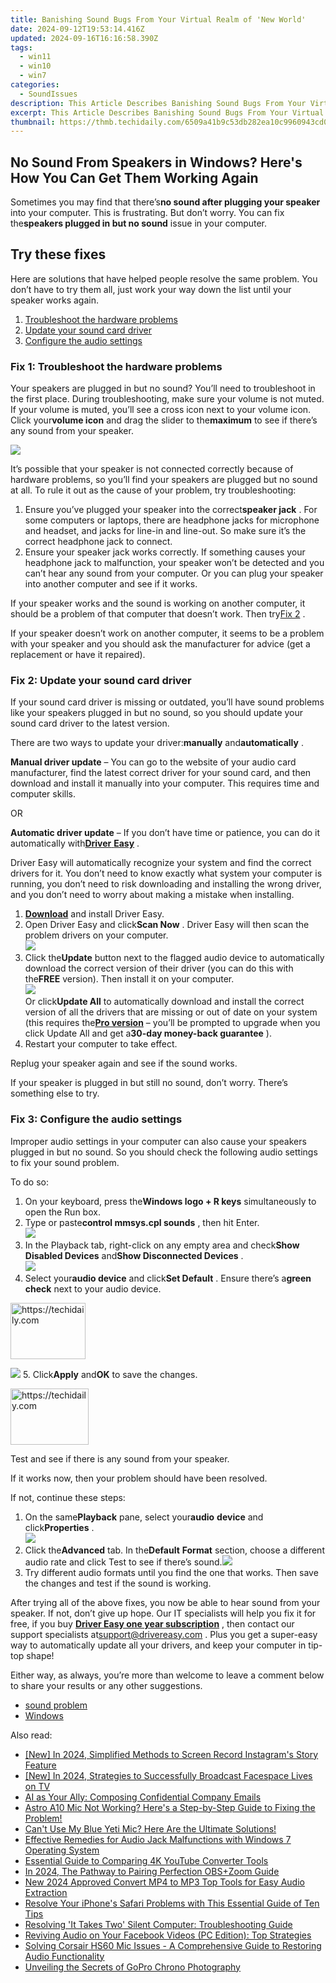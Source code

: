```yaml
---
title: Banishing Sound Bugs From Your Virtual Realm of 'New World'
date: 2024-09-12T19:53:14.416Z
updated: 2024-09-16T16:16:58.390Z
tags:
  - win11
  - win10
  - win7
categories:
  - SoundIssues
description: This Article Describes Banishing Sound Bugs From Your Virtual Realm of 'New World'
excerpt: This Article Describes Banishing Sound Bugs From Your Virtual Realm of 'New World'
thumbnail: https://thmb.techidaily.com/6509a41b9c53db282ea10c9960943cd0bc0006742138202a2ce5d3d561a1baf2.jpg
---
```


## No Sound From Speakers in Windows? Here's How You Can Get Them Working Again

Sometimes you may find that there’s**no sound after plugging your speaker** into your computer. This is frustrating. But don’t worry. You can fix the**speakers plugged in but no sound** issue in your computer.

## Try these fixes

 Here are solutions that have helped people resolve the same problem. You don’t have to try them all, just work your way down the list until your speaker works again.

1. [Troubleshoot the hardware problems](https://tools.techidaily.com/drivereasy/download/)
2. [Update your sound card driver](https://tools.techidaily.com/drivereasy/download/)
3. [Configure the audio settings](https://tools.techidaily.com/drivereasy/download/)

### Fix 1: Troubleshoot the hardware problems

 Your speakers are plugged in but no sound? You’ll need to troubleshoot in the first place. During troubleshooting, make sure your volume is not muted. If your volume is muted, you’ll see a cross icon next to your volume icon. Click your**volume icon** and drag the slider to the**maximum** to see if there’s any sound from your speaker.

![](https://images.drivereasy.com/wp-content/uploads/2018/11/img_5bea46da145f7.jpg)

 It’s possible that your speaker is not connected correctly because of hardware problems, so you’ll find your speakers are plugged but no sound at all. To rule it out as the cause of your problem, try troubleshooting:

1. Ensure you’ve plugged your speaker into the correct**speaker jack** . For some computers or laptops, there are headphone jacks for microphone and headset, and jacks for line-in and line-out. So make sure it’s the correct headphone jack to connect.
2. Ensure your speaker jack works correctly. If something causes your headphone jack to malfunction, your speaker won’t be detected and you can’t hear any sound from your computer. Or you can plug your speaker into another computer and see if it works.

 If your speaker works and the sound is working on another computer, it should be a problem of that computer that doesn’t work. Then try[Fix 2](https://tools.techidaily.com/drivereasy/download/) .

 If your speaker doesn’t work on another computer, it seems to be a problem with your speaker and you should ask the manufacturer for advice (get a replacement or have it repaired).

### Fix 2: Update your sound card driver

 If your sound card driver is missing or outdated, you’ll have sound problems like your speakers plugged in but no sound, so you should update your sound card driver to the latest version.

 There are two ways to update your driver:**manually** and**automatically** .

**Manual driver update** – You can go to the website of your audio card manufacturer, find the latest correct driver for your sound card, and then download and install it manually into your computer. This requires time and computer skills.

OR

**Automatic driver update** – If you don’t have time or patience, you can do it automatically with[**Driver** **Easy**](https://tools.techidaily.com/drivereasy/download/) .

 Driver Easy will automatically recognize your system and find the correct drivers for it. You don’t need to know exactly what system your computer is running, you don’t need to risk downloading and installing the wrong driver, and you don’t need to worry about making a mistake when installing.

1. [**Download**](https://tools.techidaily.com/drivereasy/download/) and install Driver Easy.
2. Open Driver Easy and click**Scan Now** . Driver Easy will then scan the problem drivers on your computer.  
![](https://www.drivereasy.com/wp-content/uploads/2017/03/Driver-Easy-Scan-Needed.jpg)
3. Click the**Update** button next to the flagged audio device to automatically download the correct version of their driver (you can do this with the**FREE** version). Then install it on your computer.  
![](https://www.drivereasy.com/wp-content/uploads/2023/12/Driver-Easy-Update-audio-driver.jpg)  
 Or click**Update All** to automatically download and install the correct version of all the drivers that are missing or out of date on your system (this requires the[**Pro version**](https://tools.techidaily.com/drivereasy/download/) – you’ll be prompted to upgrade when you click Update All and get a**30-day money-back guarantee** ).
4. Restart your computer to take effect.

Replug your speaker again and see if the sound works.

 If your speaker is plugged in but still no sound, don’t worry. There’s something else to try.

### Fix 3: Configure the audio settings

 Improper audio settings in your computer can also cause your speakers plugged in but no sound. So you should check the following audio settings to fix your sound problem.

To do so:

1. On your keyboard, press the**Windows logo + R keys** simultaneously to open the Run box.
2. Type or paste**control mmsys.cpl sounds** , then hit Enter.  
![](https://www.drivereasy.com/wp-content/uploads/2018/12/win11-playback-device.jpg)
3. In the Playback tab, right-click on any empty area and check**Show Disabled Devices** and**Show Disconnected Devices** .  
![](https://images.drivereasy.com/wp-content/uploads/2018/11/img_5bea46232c451.jpg)
4. Select your**audio device** and click**Set Default** . Ensure there’s a**green check** next to your audio device.  

<!-- affiliate ads begin -->
<a href="https://aligracehair.sjv.io/c/5597632/2135350/19272" target="_top" id="2135350">
  <img src="//a.impactradius-go.com/display-ad/19272-2135350" border="0" alt="https://techidaily.com" width="120" height="90"/>
</a>
<img height="0" width="0" src="https://aligracehair.sjv.io/i/5597632/2135350/19272" style="position:absolute;visibility:hidden;" border="0" />
<!-- affiliate ads end -->

![](https://images.drivereasy.com/wp-content/uploads/2018/11/img_5bea464406b93.jpg)
5. Click**Apply** and**OK** to save the changes.

<!-- affiliate ads begin -->
<a href="https://25home.pxf.io/c/5597632/2123468/16836" target="_top" id="2123468">
  <img src="//a.impactradius-go.com/display-ad/16836-2123468" border="0" alt="https://techidaily.com" width="125" height="90"/>
</a>
<img height="0" width="0" src="https://25home.pxf.io/i/5597632/2123468/16836" style="position:absolute;visibility:hidden;" border="0" />
<!-- affiliate ads end -->

Test and see if there is any sound from your speaker.

If it works now, then your problem should have been resolved.

If not, continue these steps:

1. On the same**Playback** pane, select your**audio** **device** and click**Properties** .  
![](https://images.drivereasy.com/wp-content/uploads/2018/11/img_5bea46fb1eeb3.jpg)
2. Click the**Advanced** tab. In the**Default** **Format** section, choose a different audio rate and click Test to see if there’s sound.![](https://images.drivereasy.com/wp-content/uploads/2018/11/img_5bea470df3555.jpg)
3. Try different audio formats until you find the one that works. Then save the changes and test if the sound is working.

 After trying all of the above fixes, you now be able to hear sound from your speaker. If not, don’t give up hope. Our IT specialists will help you fix it for free, if you buy **[Driver Easy one year subscription](https://tools.techidaily.com/drivereasy/download/)**  , then contact our support specialists at[support@drivereasy.com](https://tools.techidaily.com/drivereasy/download/) . Plus you get a super-easy way to automatically update all your drivers, and keep your computer in tip-top shape!

 Either way, as always, you’re more than welcome to leave a comment below to share your results or any other suggestions.

* [sound problem](https://tools.techidaily.com/drivereasy/download/)
* [Windows](https://tools.techidaily.com/drivereasy/download/)

<ins class="adsbygoogle"
     style="display:block"
     data-ad-format="autorelaxed"
     data-ad-client="ca-pub-7571918770474297"
     data-ad-slot="1223367746"></ins>

<ins class="adsbygoogle"
     style="display:block"
     data-ad-client="ca-pub-7571918770474297"
     data-ad-slot="8358498916"
     data-ad-format="auto"
     data-full-width-responsive="true"></ins>

<span class="atpl-alsoreadstyle">Also read:</span>
<div><ul>
<li><a href="https://instagram-video-recordings.techidaily.com/new-in-2024-simplified-methods-to-screen-record-instagrams-story-feature/"><u>[New] In 2024, Simplified Methods to Screen Record Instagram's Story Feature</u></a></li>
<li><a href="https://facebook-video-recording.techidaily.com/new-in-2024-strategies-to-successfully-broadcast-facespace-lives-on-tv/"><u>[New] In 2024, Strategies to Successfully Broadcast Facespace Lives on TV</u></a></li>
<li><a href="https://tech-haven.techidaily.com/ai-as-your-ally-composing-confidential-company-emails/"><u>AI as Your Ally: Composing Confidential Company Emails</u></a></li>
<li><a href="https://sound-issues.techidaily.com/astro-a10-mic-not-working-heres-a-step-by-step-guide-to-fixing-the-problem/"><u>Astro A10 Mic Not Working? Here's a Step-by-Step Guide to Fixing the Problem!</u></a></li>
<li><a href="https://sound-issues.techidaily.com/cant-use-my-blue-yeti-mic-here-are-the-ultimate-solutions/"><u>Can't Use My Blue Yeti Mic? Here Are the Ultimate Solutions!</u></a></li>
<li><a href="https://sound-issues.techidaily.com/effective-remedies-for-audio-jack-malfunctions-with-windows-7-operating-system/"><u>Effective Remedies for Audio Jack Malfunctions with Windows 7 Operating System</u></a></li>
<li><a href="https://fox-links.techidaily.com/essential-guide-to-comparing-4k-youtube-converter-tools/"><u>Essential Guide to Comparing 4K YouTube Converter Tools</u></a></li>
<li><a href="https://screen-capture.techidaily.com/in-2024-the-pathway-to-pairing-perfection-obspluszoom-guide/"><u>In 2024, The Pathway to Pairing Perfection OBS+Zoom Guide</u></a></li>
<li><a href="https://ai-video-tools.techidaily.com/new-2024-approved-convert-mp4-to-mp3-top-tools-for-easy-audio-extraction/"><u>New 2024 Approved Convert MP4 to MP3 Top Tools for Easy Audio Extraction</u></a></li>
<li><a href="https://fox-that.techidaily.com/resolve-your-iphones-safari-problems-with-this-essential-guide-of-ten-tips/"><u>Resolve Your iPhone's Safari Problems with This Essential Guide of Ten Tips</u></a></li>
<li><a href="https://sound-issues.techidaily.com/resolving-it-takes-two-silent-computer-troubleshooting-guide/"><u>Resolving 'It Takes Two' Silent Computer: Troubleshooting Guide</u></a></li>
<li><a href="https://sound-issues.techidaily.com/reviving-audio-on-your-facebook-videos-pc-edition-top-strategies/"><u>Reviving Audio on Your Facebook Videos (PC Edition): Top Strategies</u></a></li>
<li><a href="https://sound-issues.techidaily.com/solving-corsair-hs60-mic-issues-a-comprehensive-guide-to-restoring-audio-functionality/"><u>Solving Corsair HS60 Mic Issues - A Comprehensive Guide to Restoring Audio Functionality</u></a></li>
<li><a href="https://extra-resources.techidaily.com/unveiling-the-secrets-of-gopro-chrono-photography/"><u>Unveiling the Secrets of GoPro Chrono Photography</u></a></li>
</ul></div>

